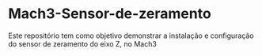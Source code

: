 # Mach3-Sensor-de-zeramento
Este repositório tem como objetivo demonstrar a instalação e configuração do sensor de zeramento do eixo Z, no Mach3
